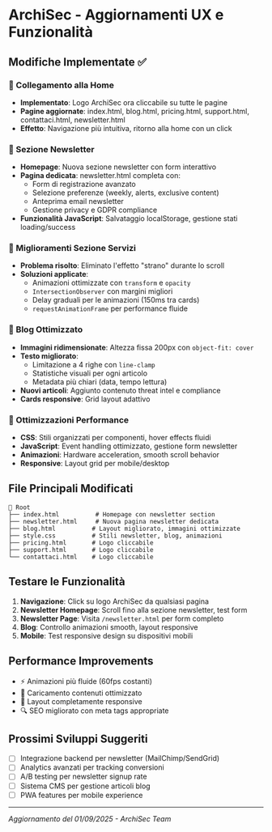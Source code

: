 # ArchiSec - Aggiornamenti UX e Funzionalità

## Modifiche Implementate ✅

### 🔗 Collegamento alla Home
- **Implementato**: Logo ArchiSec ora cliccabile su tutte le pagine
- **Pagine aggiornate**: index.html, blog.html, pricing.html, support.html, contattaci.html, newsletter.html
- **Effetto**: Navigazione più intuitiva, ritorno alla home con un click

### 📧 Sezione Newsletter  
- **Homepage**: Nuova sezione newsletter con form interattivo
- **Pagina dedicata**: newsletter.html completa con:
  - Form di registrazione avanzato
  - Selezione preferenze (weekly, alerts, exclusive content)
  - Anteprima email newsletter
  - Gestione privacy e GDPR compliance
- **Funzionalità JavaScript**: Salvataggio localStorage, gestione stati loading/success

### 🎨 Miglioramenti Sezione Servizi
- **Problema risolto**: Eliminato l'effetto "strano" durante lo scroll
- **Soluzioni applicate**:
  - Animazioni ottimizzate con `transform` e `opacity`
  - `IntersectionObserver` con margini migliori
  - Delay graduali per le animazioni (150ms tra cards)
  - `requestAnimationFrame` per performance fluide

### 📖 Blog Ottimizzato
- **Immagini ridimensionate**: Altezza fissa 200px con `object-fit: cover`
- **Testo migliorato**: 
  - Limitazione a 4 righe con `line-clamp`
  - Statistiche visuali per ogni articolo
  - Metadata più chiari (data, tempo lettura)
- **Nuovi articoli**: Aggiunto contenuto threat intel e compliance
- **Cards responsive**: Grid layout adattivo

### 🚀 Ottimizzazioni Performance
- **CSS**: Stili organizzati per componenti, hover effects fluidi
- **JavaScript**: Event handling ottimizzato, gestione form newsletter
- **Animazioni**: Hardware acceleration, smooth scroll behavior
- **Responsive**: Layout grid per mobile/desktop

## File Principali Modificati

```
📁 Root
├── index.html          # Homepage con newsletter section
├── newsletter.html     # Nuova pagina newsletter dedicata  
├── blog.html          # Layout migliorato, immagini ottimizzate
├── style.css          # Stili newsletter, blog, animazioni
├── pricing.html       # Logo cliccabile
├── support.html       # Logo cliccabile
└── contattaci.html    # Logo cliccabile
```

## Testare le Funzionalità

1. **Navigazione**: Click su logo ArchiSec da qualsiasi pagina
2. **Newsletter Homepage**: Scroll fino alla sezione newsletter, test form
3. **Newsletter Page**: Visita `/newsletter.html` per form completo
4. **Blog**: Controllo animazioni smooth, layout responsive
5. **Mobile**: Test responsive design su dispositivi mobili

## Performance Improvements

- ⚡ Animazioni più fluide (60fps costanti)
- 🎯 Caricamento contenuti ottimizzato  
- 📱 Layout completamente responsive
- 🔍 SEO migliorato con meta tags appropriate

## Prossimi Sviluppi Suggeriti

- [ ] Integrazione backend per newsletter (MailChimp/SendGrid)
- [ ] Analytics avanzati per tracking conversioni
- [ ] A/B testing per newsletter signup rate
- [ ] Sistema CMS per gestione articoli blog
- [ ] PWA features per mobile experience

---
*Aggiornamento del 01/09/2025 - ArchiSec Team*
